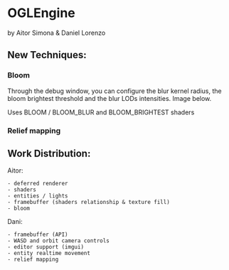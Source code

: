 # OGLEngine

by Aitor Simona & Daniel Lorenzo

## New Techniques:

### Bloom

Through the debug window, you can configure the blur kernel radius, the bloom brightest threshold and
the blur LODs intensities. Image below.

Uses BLOOM / BLOOM_BLUR and BLOOM_BRIGHTEST shaders

### Relief mapping

## Work Distribution:

Aitor:

	- deferred renderer
	- shaders 
	- entities / lights
	- framebuffer (shaders relationship & texture fill)
	- bloom

Dani:

	- framebuffer (API)
	- WASD and orbit camera controls
	- editor support (imgui)
	- entity realtime movement
	- relief mapping
	
